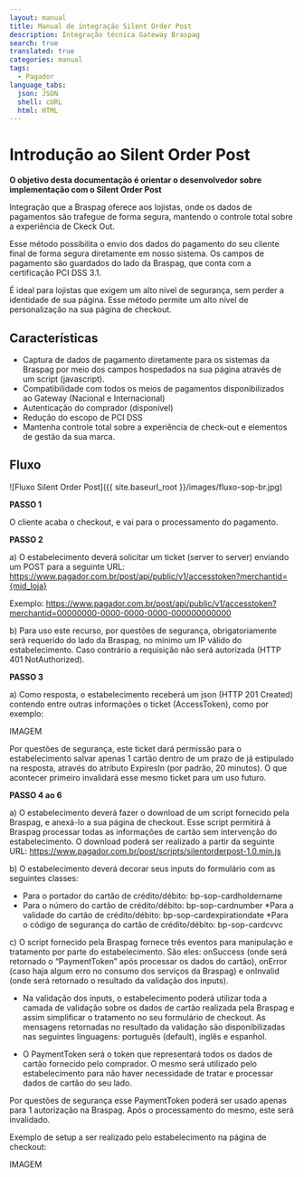 ```yaml
---
layout: manual
title: Manual de integração Silent Order Post
description: Integração técnica Gateway Braspag
search: true
translated: true
categories: manual
tags:
  - Pagador
language_tabs:
  json: JSON
  shell: cURL
  html: HTML
---
```


# Introdução ao Silent Order Post

**O objetivo desta documentação é orientar o desenvolvedor sobre implementação com o Silent Order Post**

Integração que a Braspag oferece aos lojistas, onde os dados de pagamentos são trafegue de forma segura, mantendo o controle total sobre a experiência de Ckeck Out.

Esse método possibilita o envio dos dados do pagamento do seu cliente final de forma segura diretamente em nosso sistema. Os campos de pagamento são guardados do lado da Braspag, que conta com a certificação PCI DSS 3.1.

É ideal para lojistas que exigem um alto nível de segurança, sem perder a identidade de sua página. Esse método permite um alto nível de personalização na sua página de checkout.

## Características

* Captura de dados de pagamento diretamente para os sistemas da Braspag por meio dos campos hospedados na sua página através de um script (javascript).
* Compatibilidade com todos os meios de pagamentos disponibilizados ao Gateway (Nacional e Internacional)
* Autenticação do comprador (disponível)
* Redução do escopo de PCI DSS
* Mantenha controle total sobre a experiência de check-out e elementos de gestão da sua marca.

## Fluxo

![Fluxo Silent Order Post]({{ site.baseurl_root }}/images/fluxo-sop-br.jpg)

**PASSO 1**

O cliente acaba o checkout, e vai para o processamento do pagamento.

**PASSO 2**

a) O estabelecimento deverá solicitar um ticket (server to server) enviando um POST para a seguinte URL:
https://www.pagador.com.br/post/api/public/v1/accesstoken?merchantid={mid_loja}

Exemplo: https://www.pagador.com.br/post/api/public/v1/accesstoken?merchantid=00000000-0000-0000-0000-000000000000

b) Para uso este recurso, por questões de segurança, obrigatoriamente será requerido do lado da Braspag, no mínimo um IP válido do estabelecimento. Caso contrário a requisição não será autorizada (HTTP 401 NotAuthorized).

**PASSO 3**

a) Como resposta, o estabelecimento receberá um json (HTTP 201 Created) contendo entre outras informações o ticket (AccessToken), como por exemplo:

IMAGEM

Por questões de segurança, este ticket dará permissão para o estabelecimento salvar apenas 1 cartão dentro de um prazo de já estipulado na resposta, através do atributo ExpiresIn (por padrão, 20 minutos). O que acontecer primeiro invalidará esse mesmo ticket para um uso futuro.

**PASSO 4 ao 6**

a) O estabelecimento deverá fazer o download de um script fornecido pela Braspag, e anexá-lo a sua página de checkout. Esse script permitirá à Braspag processar todas as informações de cartão sem intervenção do estabelecimento.
O download poderá ser realizado a partir da seguinte URL: https://www.pagador.com.br/post/scripts/silentorderpost-1.0.min.js

b) O estabelecimento deverá decorar seus inputs do formulário com as seguintes classes:

* Para o portador do cartão de crédito/débito: bp-sop-cardholdername 
* Para o número do cartão de crédito/débito: bp-sop-cardnumber 
*Para a validade do cartão de crédito/débito: bp-sop-cardexpirationdate 
*Para o código de segurança do cartão de crédito/débito: bp-sop-cardcvvc

c) O script fornecido pela Braspag fornece três eventos para manipulação e tratamento por parte do estabelecimento. São eles: onSuccess (onde será retornado o “PaymentToken” após processar os dados do cartão), onError (caso haja algum erro no consumo dos serviços da Braspag) e onInvalid (onde será retornado o resultado da validação dos inputs).

* Na validação dos inputs, o estabelecimento poderá utilizar toda a camada de validação sobre os dados de cartão realizada pela Braspag e assim simplificar o tratamento no seu formulário de checkout. As mensagens retornadas no resultado da validação são disponibilizadas nas seguintes linguagens: português (default), inglês e espanhol.

* O PaymentToken será o token que representará todos os dados de cartão fornecido pelo comprador. O mesmo será utilizado pelo estabelecimento para não haver necessidade de tratar e processar dados de cartão do seu lado.

Por questões de segurança esse PaymentToken poderá ser usado apenas para 1 autorização na Braspag. Após o processamento do mesmo, este será invalidado.

Exemplo de setup a ser realizado pelo estabelecimento na página de checkout:

IMAGEM